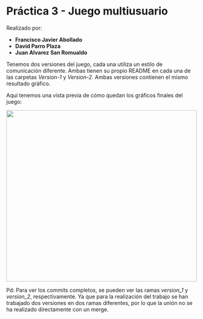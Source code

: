 # Práctica 3 - Juego multiusuario

Realizado por:

 - **Francisco Javier Abollado**
 - **David Parro Plaza**
 - **Juan Alvarez San Romualdo**
 
 
Tenemos dos versiones del juego, cada una utiliza un estilo de comunicación diferente. Ambas tienen su propio README en cada una de las carpetas *Version-1* y *Version-2*. Ambas versiones contienen el mismo resultado gráfico. 

Aquí tenemos una vista previa de cómo quedan los gráficos finales del juego:

<image src="/Version-2/images/resumen/ejemplo.gif" style="width:100%; height:12cm;">

 Pd: Para ver los commits completos, se pueden ver las ramas *version_1* y *version_2*, respectivamente. Ya que para la realización del trabajo se han trabajado dos versiones en dos ramas diferentes, por lo que la unión no se ha realizado directamente con un merge.
